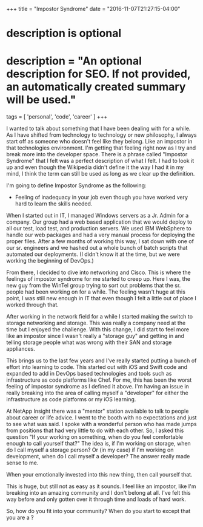 +++
title = "Impostor Syndrome"
date = "2016-11-07T21:27:15-04:00"

#
# description is optional
#
# description = "An optional description for SEO. If not provided, an automatically created summary will be used."

tags = [ 'personal', 'code', 'career' ]
+++

I wanted to talk about something that I have been dealing with for a while. As I have shifted from technology to technology or new philosophy, I always start off as someone who doesn't feel like they belong. Like an impostor in that technologies environment. I'm getting that feeling right now as I try and break more into the developer space. There is a phrase called "Impostor Syndrome" that I felt was a perfect description of what I felt. I had to look it up and even though the Wikipedia didn't define it the way I had it in my mind, I think the term can still be used as long as we clear up the definition.

I'm going to define Impostor Syndrome as the following:

- Feeling of inadequacy in your job even though you have worked very hard to learn the skills needed.

When I started out in IT, I managed Windows servers as a Jr. Admin for a company. Our group had a web based application that we would deploy to all our test, load test, and production servers. We used IBM WebSphere to handle our web packages and had a very manual process for deploying the proper files. After a few months of working this way, I sat down with one of our sr. engineers and we hashed out a whole bunch of batch scripts that automated our deployments. (I didn't know it at the time, but we were working the beginning of DevOps.)

From there, I decided to dive into networking and Cisco. This is where the feelings of impostor syndrome for me started to creep up. Here I was, the new guy from the WinTel group trying to sort out problems that the sr. people had been working on for a while. The feeling wasn't huge at this point, I was still new enough in IT that even though I felt a little out of place I worked through that.

After working in the network field for a while I started making the switch to storage networking and storage. This was really a company need at the time but I enjoyed the challenge. With this change, I did start to feel more like an impostor since I wasn't really a "storage guy" and getting in and telling storage people what was wrong with their SAN and storage appliances.

This brings us to the last few years and I've really started putting a bunch of effort into learning to code. This started out with iOS and Swift code and expanded to add in DevOps based technologies and tools such as infrastructure as code platforms like Chef. For me, this has been the worst feeling of impostor syndrome as I defined it above. I'm having an issue in really breaking into the area of calling myself a "developer" for either the infrastructure as code platforms or my iOS learning.

At NetApp Insight there was a "mentor" station available to talk to people about career or life advice. I went to the booth with no expectations and just to see what was said. I spoke with a wonderful person who has made jumps from positions that had very little to do with each other. So, I asked this question "If your working on something, when do you feel comfortable enough to call yourself that?" The idea is, if I'm working on storage, when do I call myself a storage person? Or (in my case) if I'm working on development, when do I call myself a developer? The answer really made sense to me.

When your emotionally invested into this new thing, then call yourself that.

This is huge, but still not as easy as it sounds. I feel like an impostor, like I'm breaking into an amazing community and I don't belong at all. I've felt this way before and only gotten over it through time and loads of hard work.

So, how do you fit into your community? When do you start to except that you are a <insert title here>?

